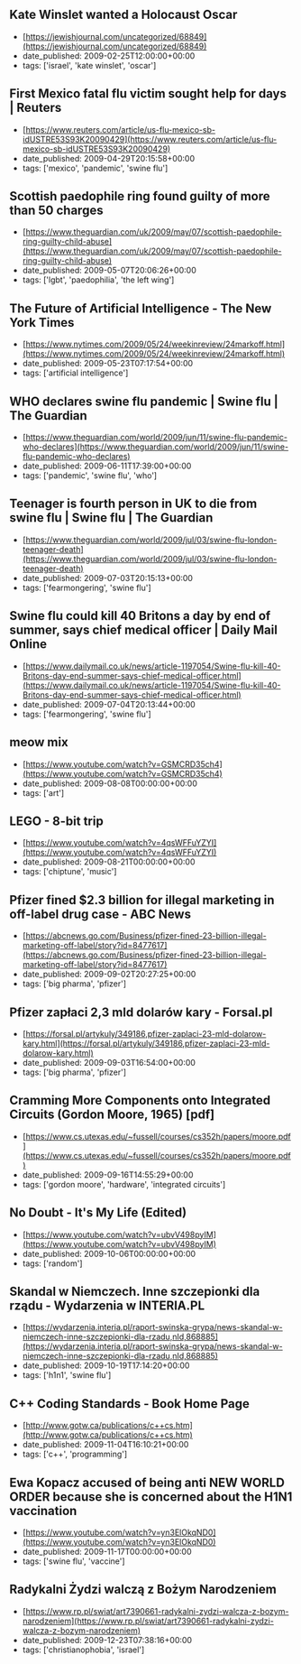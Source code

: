  ## Kate Winslet wanted a Holocaust Oscar
 - [https://jewishjournal.com/uncategorized/68849](https://jewishjournal.com/uncategorized/68849)
 - date_published: 2009-02-25T12:00:00+00:00
 - tags: ['israel', 'kate winslet', 'oscar']

 ## First Mexico fatal flu victim sought help for days | Reuters
 - [https://www.reuters.com/article/us-flu-mexico-sb-idUSTRE53S93K20090429](https://www.reuters.com/article/us-flu-mexico-sb-idUSTRE53S93K20090429)
 - date_published: 2009-04-29T20:15:58+00:00
 - tags: ['mexico', 'pandemic', 'swine flu']

 ## Scottish paedophile ring found guilty of more than 50 charges
 - [https://www.theguardian.com/uk/2009/may/07/scottish-paedophile-ring-guilty-child-abuse](https://www.theguardian.com/uk/2009/may/07/scottish-paedophile-ring-guilty-child-abuse)
 - date_published: 2009-05-07T20:06:26+00:00
 - tags: ['lgbt', 'paedophilia', 'the left wing']

 ## The Future of Artificial Intelligence - The New York Times
 - [https://www.nytimes.com/2009/05/24/weekinreview/24markoff.html](https://www.nytimes.com/2009/05/24/weekinreview/24markoff.html)
 - date_published: 2009-05-23T07:17:54+00:00
 - tags: ['artificial intelligence']

 ## WHO declares swine flu pandemic | Swine flu | The Guardian
 - [https://www.theguardian.com/world/2009/jun/11/swine-flu-pandemic-who-declares](https://www.theguardian.com/world/2009/jun/11/swine-flu-pandemic-who-declares)
 - date_published: 2009-06-11T17:39:00+00:00
 - tags: ['pandemic', 'swine flu', 'who']

 ## Teenager is fourth person in UK to die from swine flu | Swine flu | The Guardian
 - [https://www.theguardian.com/world/2009/jul/03/swine-flu-london-teenager-death](https://www.theguardian.com/world/2009/jul/03/swine-flu-london-teenager-death)
 - date_published: 2009-07-03T20:15:13+00:00
 - tags: ['fearmongering', 'swine flu']

 ## Swine flu could kill 40 Britons a day by end of summer, says chief medical officer | Daily Mail Online
 - [https://www.dailymail.co.uk/news/article-1197054/Swine-flu-kill-40-Britons-day-end-summer-says-chief-medical-officer.html](https://www.dailymail.co.uk/news/article-1197054/Swine-flu-kill-40-Britons-day-end-summer-says-chief-medical-officer.html)
 - date_published: 2009-07-04T20:13:44+00:00
 - tags: ['fearmongering', 'swine flu']

 ## meow mix
 - [https://www.youtube.com/watch?v=GSMCRD35ch4](https://www.youtube.com/watch?v=GSMCRD35ch4)
 - date_published: 2009-08-08T00:00:00+00:00
 - tags: ['art']

 ## LEGO - 8-bit trip
 - [https://www.youtube.com/watch?v=4qsWFFuYZYI](https://www.youtube.com/watch?v=4qsWFFuYZYI)
 - date_published: 2009-08-21T00:00:00+00:00
 - tags: ['chiptune', 'music']

 ## Pfizer fined $2.3 billion for illegal marketing in off-label drug case - ABC News
 - [https://abcnews.go.com/Business/pfizer-fined-23-billion-illegal-marketing-off-label/story?id=8477617](https://abcnews.go.com/Business/pfizer-fined-23-billion-illegal-marketing-off-label/story?id=8477617)
 - date_published: 2009-09-02T20:27:25+00:00
 - tags: ['big pharma', 'pfizer']

 ## Pfizer zapłaci 2,3 mld dolarów kary - Forsal.pl
 - [https://forsal.pl/artykuly/349186,pfizer-zaplaci-23-mld-dolarow-kary.html](https://forsal.pl/artykuly/349186,pfizer-zaplaci-23-mld-dolarow-kary.html)
 - date_published: 2009-09-03T16:54:00+00:00
 - tags: ['big pharma', 'pfizer']

 ## Cramming More Components onto Integrated Circuits (Gordon Moore, 1965) [pdf]
 - [https://www.cs.utexas.edu/~fussell/courses/cs352h/papers/moore.pdf](https://www.cs.utexas.edu/~fussell/courses/cs352h/papers/moore.pdf)
 - date_published: 2009-09-16T14:55:29+00:00
 - tags: ['gordon moore', 'hardware', 'integrated circuits']

 ## No Doubt - It's My Life (Edited)
 - [https://www.youtube.com/watch?v=ubvV498pyIM](https://www.youtube.com/watch?v=ubvV498pyIM)
 - date_published: 2009-10-06T00:00:00+00:00
 - tags: ['random']

 ## Skandal w Niemczech. Inne szczepionki dla rządu - Wydarzenia w INTERIA.PL
 - [https://wydarzenia.interia.pl/raport-swinska-grypa/news-skandal-w-niemczech-inne-szczepionki-dla-rzadu,nId,868885](https://wydarzenia.interia.pl/raport-swinska-grypa/news-skandal-w-niemczech-inne-szczepionki-dla-rzadu,nId,868885)
 - date_published: 2009-10-19T17:14:20+00:00
 - tags: ['h1n1', 'swine flu']

 ## C++ Coding Standards - Book Home Page
 - [http://www.gotw.ca/publications/c++cs.htm](http://www.gotw.ca/publications/c++cs.htm)
 - date_published: 2009-11-04T16:10:21+00:00
 - tags: ['c++', 'programming']

 ## Ewa Kopacz accused of being anti NEW WORLD ORDER because she is concerned about the H1N1 vaccination
 - [https://www.youtube.com/watch?v=yn3ElOkqND0](https://www.youtube.com/watch?v=yn3ElOkqND0)
 - date_published: 2009-11-17T00:00:00+00:00
 - tags: ['swine flu', 'vaccine']

 ## Radykalni Żydzi walczą z Bożym Narodzeniem
 - [https://www.rp.pl/swiat/art7390661-radykalni-zydzi-walcza-z-bozym-narodzeniem](https://www.rp.pl/swiat/art7390661-radykalni-zydzi-walcza-z-bozym-narodzeniem)
 - date_published: 2009-12-23T07:38:16+00:00
 - tags: ['christianophobia', 'israel']

